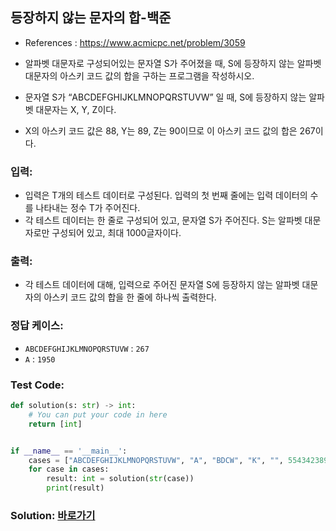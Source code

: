 ## 등장하지 않는 문자의 합-백준
* References : https://www.acmicpc.net/problem/3059

* 알파벳 대문자로 구성되어있는 문자열 S가 주어졌을 때, S에 등장하지 않는 알파벳 대문자의 아스키 코드 값의 합을 구하는 프로그램을 작성하시오.

* 문자열 S가 “ABCDEFGHIJKLMNOPQRSTUVW” 일 때, S에 등장하지 않는 알파벳 대문자는 X, Y, Z이다.

* X의 아스키 코드 값은 88, Y는 89, Z는 90이므로 이 아스키 코드 값의 합은 267이다.

### 입력:
* 입력은 T개의 테스트 데이터로 구성된다. 입력의 첫 번째 줄에는 입력 데이터의 수를 나타내는 정수 T가 주어진다. 
* 각 테스트 데이터는 한 줄로 구성되어 있고, 문자열 S가 주어진다. S는 알파벳 대문자로만 구성되어 있고, 최대 1000글자이다.

### 출력:
* 각 테스트 데이터에 대해, 입력으로 주어진 문자열 S에 등장하지 않는 알파벳 대문자의 아스키 코드 값의 합을 한 줄에 하나씩 출력한다.

### 정답 케이스:
* `ABCDEFGHIJKLMNOPQRSTUVW` : `267`
* `A` : `1950`

### Test Code:
```python
def solution(s: str) -> int:
    # You can put your code in here
    return [int]


if __name__ == '__main__':
    cases = ["ABCDEFGHIJKLMNOPQRSTUVW", "A", "BDCW", "K", "", 554342389243782437823478243872348234]
    for case in cases:
        result: int = solution(str(case))
        print(result)
```

### Solution: [바로가기](https://github.com/takhyun12/Algorithm-Essential-Training/blob/main/Solutions/soctdnp.py)
